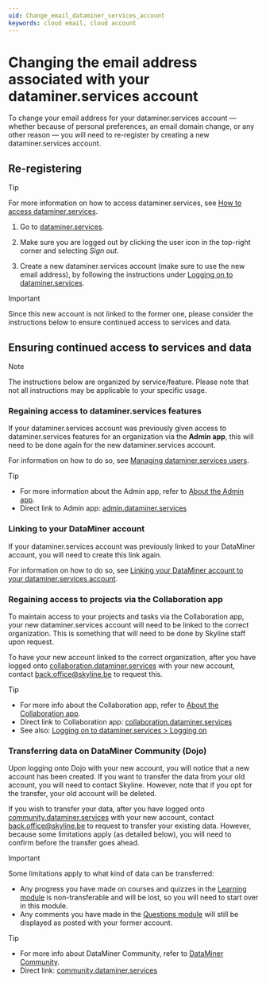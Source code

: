 ```yaml
---
uid: Change_email_dataminer_services_account
keywords: cloud email, cloud account
---
```


# Changing the email address associated with your dataminer.services account

To change your email address for your dataminer.services account — whether because of personal preferences, an email domain change, or any other reason — you will need to re-register by creating a new dataminer.services account.

## Re-registering

> [!TIP]
> For more information on how to access dataminer.services, see [How to access dataminer.services](https://dataminer.services/make-an-account/access_dcp.html).

1. Go to [dataminer.services](https://dataminer.services/).

1. Make sure you are logged out by clicking the user icon in the top-right corner and selecting *Sign out*.

1. Create a new dataminer.services account (make sure to use the new email address), by following the instructions under [Logging on to dataminer.services](xref:Logging_on_to_dataminer_services#logging-on).

> [!IMPORTANT]
> Since this new account is not linked to the former one, please consider the instructions below to ensure continued access to services and data.

## Ensuring continued access to services and data

> [!NOTE]
> The instructions below are organized by service/feature. Please note that not all instructions may be applicable to your specific usage.

### Regaining access to dataminer.services features

If your dataminer.services account was previously given access to dataminer.services features for an organization via the **Admin app**, this will need to be done again for the new dataminer.services account.

For information on how to do so, see [Managing dataminer.services users](xref:Managing_dataminer_services_users).

> [!TIP]
>
> - For more information about the Admin app, refer to [About the Admin app](xref:About_the_Admin_app).
> - Direct link to Admin app: [admin.dataminer.services](https://admin.dataminer.services/)

### Linking to your DataMiner account

If your dataminer.services account was previously linked to your DataMiner account, you will need to create this link again.

For information on how to do so, see [Linking your DataMiner account to your dataminer.services account](xref:Linking_your_DataMiner_and_dataminer_services_account).

### Regaining access to projects via the Collaboration app

To maintain access to your projects and tasks via the Collaboration app, your new dataminer.services account will need to be linked to the correct organization. This is something that will need to be done by Skyline staff upon request.

To have your new account linked to the correct organization, after you have logged onto [collaboration.dataminer.services](https://collaboration.dataminer.services/) with your new account, contact [back.office@skyline.be](mailto:back.office@skyline.be) to request this.

> [!TIP]
>
> - For more info about the Collaboration app, refer to [About the Collaboration app](xref:About_the_Collaboration_app).
> - Direct link to Collaboration app: [collaboration.dataminer.services](https://collaboration.dataminer.services/)
> - See also: [Logging on to dataminer.services > Logging on](xref:Logging_on_to_dataminer_services#logging-on)

### Transferring data on DataMiner Community (Dojo)

Upon logging onto Dojo with your new account, you will notice that a new account has been created. If you want to transfer the data from your old account, you will need to contact Skyline. However, note that if you opt for the transfer, your old account will be deleted.

If you wish to transfer your data, after you have logged onto [community.dataminer.services](https://community.dataminer.services/) with your new account, contact [back.office@skyline.be](mailto:back.office@skyline.be?subject=Request%20to%20transfer%20my%20DataMiner%20Dojo%20data&body=Hi%2C%0D%0A%0D%0AI%20would%20like%20to%20transfer%20my%20DataMiner%20Dojo%20data.%0D%0AThe%20accounts%20involved%20are%20listed%20below%3A%0D%0A%0D%0AFrom%3A%0D%0A%3Cfill%20in%20email%20address%3E%0D%0A%0D%0ATo%20(new%20account)%3A%0D%0A%3Cfill%20in%20email%20address%3E%0D%0A) to request to transfer your existing data. However, because some limitations apply (as detailed below), you will need to confirm before the transfer goes ahead.

> [!IMPORTANT]
> Some limitations apply to what kind of data can be transferred:
>
> - Any progress you have made on courses and quizzes in the [Learning module](https://community.dataminer.services/learning/) is non-transferable and will be lost, so you will need to start over in this module.
> - Any comments you have made in the [Questions module](https://community.dataminer.services/questions/) will still be displayed as posted with your former account.

> [!TIP]
>
> - For more info about DataMiner Community, refer to [DataMiner Community](xref:Community).
> - Direct link: [community.dataminer.services](https://community.dataminer.services/)